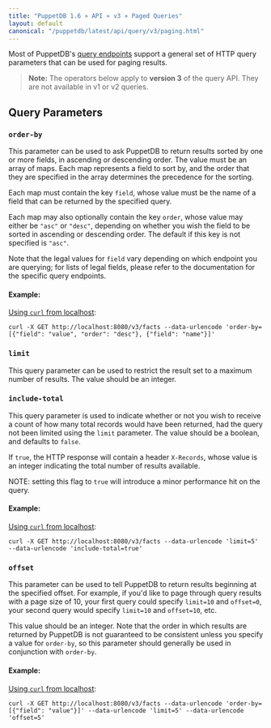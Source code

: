 ```yaml
---
title: "PuppetDB 1.6 » API » v3 » Paged Queries"
layout: default
canonical: "/puppetdb/latest/api/query/v3/paging.html"
---
```


[api]: ../../index.html
[curl]: ../curl.html#using-curl-from-localhost-non-sslhttp

Most of PuppetDB's [query endpoints][api] support a general set of HTTP query parameters that
can be used for paging results.

> **Note:** The operators below apply to **version 3** of the query API.  They are not available in v1 or v2 queries.

## Query Parameters

### `order-by`

This parameter can be used to ask PuppetDB to return results sorted by one or more fields, in
ascending or descending order.  The value must be an array of maps.  Each map represents a field
to sort by, and the order that they are specified in the array determines the precedence for the
sorting.

Each map must contain the key `field`, whose value must be the name of a field that can be
returned by the specified query.

Each map may also optionally contain the key `order`, whose value may either be `"asc"` or
`"desc"`, depending on whether you wish the field to be sorted in ascending or descending
order.  The default if this key is not specified is `"asc"`.

Note that the legal values for `field` vary depending on which endpoint you are querying; for
lists of legal fields, please refer to the documentation for the specific query endpoints.

#### Example:

[Using `curl` from localhost][curl]:

    curl -X GET http://localhost:8080/v3/facts --data-urlencode 'order-by=[{"field": "value", "order": "desc"}, {"field": "name"}]'

### `limit`

This query parameter can be used to restrict the result set to a maximum number of results.
The value should be an integer.

### `include-total`

This query parameter is used to indicate whether or not you wish to receive a count of how many total records would have been returned, had the query not been limited using the `limit` parameter.  The value should be a boolean, and defaults to `false`.

If `true`, the HTTP response will contain a header `X-Records`, whose value is an integer indicating the total number of results available.

NOTE: setting this flag to `true` will introduce a minor performance hit on the query.

#### Example:

[Using `curl` from localhost][curl]:

    curl -X GET http://localhost:8080/v3/facts --data-urlencode 'limit=5' --data-urlencode 'include-total=true'

### `offset`

This parameter can be used to tell PuppetDB to return results beginning at the specified offset.
For example, if you'd like to page through query results with a page size of 10, your first
query could specify `limit=10` and `offset=0`, your second query would specify `limit=10` and
`offset=10`, etc.

This value should be an integer.  Note that the order in which results are returned by PuppetDB
is not guaranteed to be consistent unless you specify a value for `order-by`, so this parameter
should generally be used in conjunction with `order-by`.

#### Example:

[Using `curl` from localhost][curl]:

    curl -X GET http://localhost:8080/v3/facts --data-urlencode 'order-by=[{"field": "value"}]' --data-urlencode 'limit=5' --data-urlencode 'offset=5'

